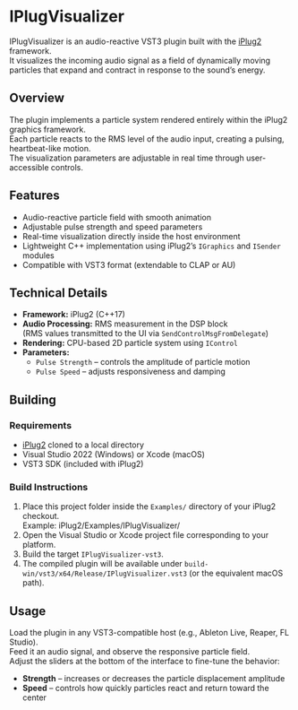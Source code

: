 # IPlugVisualizer

IPlugVisualizer is an audio-reactive VST3 plugin built with the [iPlug2](https://github.com/iPlug2/iPlug2) framework.  
It visualizes the incoming audio signal as a field of dynamically moving particles that expand and contract in response to the sound’s energy.

## Overview

The plugin implements a particle system rendered entirely within the iPlug2 graphics framework.  
Each particle reacts to the RMS level of the audio input, creating a pulsing, heartbeat-like motion.  
The visualization parameters are adjustable in real time through user-accessible controls.

## Features

- Audio-reactive particle field with smooth animation
- Adjustable pulse strength and speed parameters
- Real-time visualization directly inside the host environment
- Lightweight C++ implementation using iPlug2’s `IGraphics` and `ISender` modules
- Compatible with VST3 format (extendable to CLAP or AU)

## Technical Details

- **Framework:** iPlug2 (C++17)
- **Audio Processing:** RMS measurement in the DSP block  
  (RMS values transmitted to the UI via `SendControlMsgFromDelegate`)
- **Rendering:** CPU-based 2D particle system using `IControl`
- **Parameters:**  
  - `Pulse Strength` – controls the amplitude of particle motion  
  - `Pulse Speed` – adjusts responsiveness and damping

## Building

### Requirements
- [iPlug2](https://github.com/iPlug2/iPlug2) cloned to a local directory
- Visual Studio 2022 (Windows) or Xcode (macOS)
- VST3 SDK (included with iPlug2)

### Build Instructions
1. Place this project folder inside the `Examples/` directory of your iPlug2 checkout.  
   Example: iPlug2/Examples/IPlugVisualizer/
2. Open the Visual Studio or Xcode project file corresponding to your platform.
3. Build the target `IPlugVisualizer-vst3`.
4. The compiled plugin will be available under `build-win/vst3/x64/Release/IPlugVisualizer.vst3`
(or the equivalent macOS path).

## Usage

Load the plugin in any VST3-compatible host (e.g., Ableton Live, Reaper, FL Studio).  
Feed it an audio signal, and observe the responsive particle field.  
Adjust the sliders at the bottom of the interface to fine-tune the behavior:
- **Strength** – increases or decreases the particle displacement amplitude
- **Speed** – controls how quickly particles react and return toward the center

